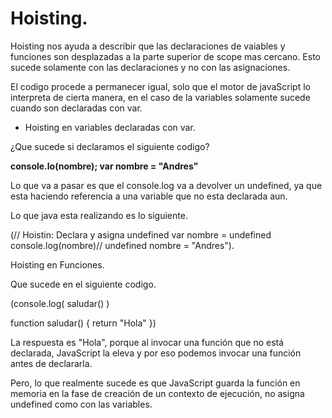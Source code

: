 # Hoisting.

Hoisting nos ayuda a describir que las declaraciones de vaiables y funciones son desplazadas a la parte superior de scope mas cercano. Esto sucede solamente con las declaraciones y no con las asignaciones.

El codigo procede a permanecer igual, solo que el motor de javaScript lo interpreta de cierta manera, en el caso de la variables solamente sucede cuando son declaradas con var.

* Hoisting en variables declaradas con var.

¿Que sucede si declaramos el siguiente codigo?

**console.lo(nombre);
var nombre = "Andres"**

Lo que va a pasar es que el console.log va a devolver un undefined, ya que esta haciendo referencia a una variable que no esta declarada aun.

Lo que java esta realizando es lo siguiente.

(// Hoistin: Declara y asigna undefined
var nombre = undefined
console.log(nombre)// undefined
nombre = "Andres").


Hoisting en Funciones.

Que sucede en el siguiente codigo.

(console.log( saludar() )

function saludar() {
  return "Hola"
})

La respuesta es "Hola", porque al invocar una función que no está declarada, JavaScript la eleva y por eso podemos invocar una función antes de declararla.

Pero, lo que realmente sucede es que JavaScript guarda la función en memoria en la fase de creación de un contexto de ejecución, no asigna undefined como con las variables.




